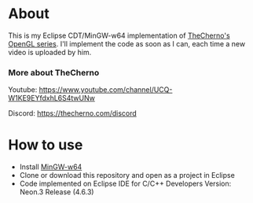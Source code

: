 # About 
This is my Eclipse CDT/MinGW-w64 implementation of [TheCherno's OpenGL series](https://www.youtube.com/watch?v=W3gAzLwfIP0&list=PLlrATfBNZ98foTJPJ_Ev03o2oq3-GGOS2). I'll implement the code as soon as I can, each time a new video is uploaded by him.

### More about TheCherno

Youtube: https://www.youtube.com/channel/UCQ-W1KE9EYfdxhL6S4twUNw

Discord: https://thecherno.com/discord

# How to use
- Install [MinGW-w64](https://sourceforge.net/projects/mingw-w64/files/Toolchains%20targetting%20Win64/Personal%20Builds/mingw-builds/7.2.0/threads-posix/seh/x86_64-7.2.0-release-posix-seh-rt_v5-rev1.7z/download)
- Clone or download this repository and open as a project in Eclipse
- Code implemented on Eclipse IDE for C/C++ Developers Version: Neon.3 Release (4.6.3)


